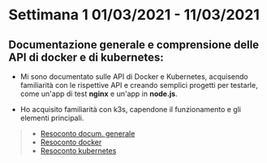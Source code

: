 # Settimana 1 01/03/2021 - 11/03/2021

## Documentazione generale e comprensione delle API di docker e di kubernetes:

- Mi sono documentato sulle API di Docker e Kubernetes, acquisendo familiarità con le rispettive API e creando semplici progetti per testarle, come un'app di test **nginx** e un'app in **node.js**.

- Ho acquisito familiarità con k3s, capendone il funzionamento e gli elementi principali. 

> - [Resoconto docum. generale](../docs/generale.md)
> - [Resoconto docker](../docs/docker/docker.md)
> - [Resoconto kubernetes](../docs/kubernetes/kubernetes.md)